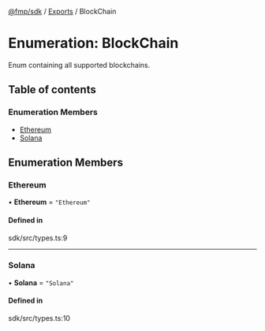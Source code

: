 [@fmp/sdk](../docs/README.md) / [Exports](../modules.md) / BlockChain

# Enumeration: BlockChain

Enum containing all supported blockchains.

## Table of contents

### Enumeration Members

- [Ethereum](BlockChain.md#ethereum)
- [Solana](BlockChain.md#solana)

## Enumeration Members

### Ethereum

• **Ethereum** = ``"Ethereum"``

#### Defined in

sdk/src/types.ts:9

___

### Solana

• **Solana** = ``"Solana"``

#### Defined in

sdk/src/types.ts:10
